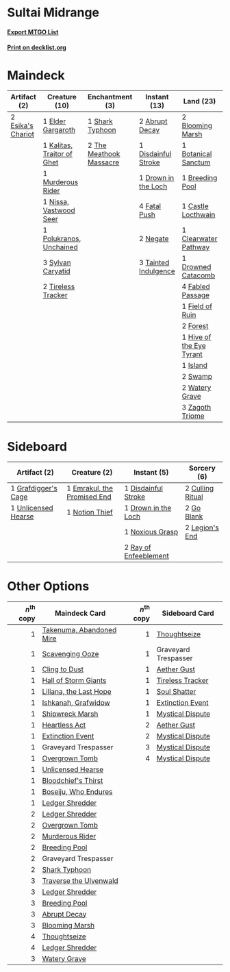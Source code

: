 # Sultai Midrange

#### [Export MTGO List](../collection/Sultai%20Midrange/Sultai%20Midrange.txt)
#### [Print on decklist.org](http://decklist.org/?deckmain=2%09Abrupt%20Decay%0A1%09Barkchannel%20Pathway%0A2%09Blooming%20Marsh%0A1%09Botanical%20Sanctum%0A1%09Breeding%20Pool%0A1%09Castle%20Locthwain%0A1%09Clearwater%20Pathway%0A1%09Cry%20of%20the%20Carnarium%0A1%09Disdainful%20Stroke%0A1%09Drown%20in%20the%20Loch%0A1%09Drowned%20Catacomb%0A1%09Elder%20Gargaroth%0A2%09Esika's%20Chariot%0A4%09Fabled%20Passage%0A4%09Fatal%20Push%0A1%09Field%20of%20Ruin%0A2%09Forest%0A1%09Go%20Blank%0A1%09Hive%20of%20the%20Eye%20Tyrant%0A1%09Island%0A1%09Kalitas,%20Traitor%20of%20Ghet%0A1%09Murderous%20Rider%0A2%09Negate%0A1%09Nissa,%20Vastwood%20Seer%0A1%09Polukranos,%20Unchained%0A1%09Shark%20Typhoon%0A1%09Sorin%20the%20Mirthless%0A2%09Swamp%0A3%09Sylvan%20Caryatid%0A3%09Tainted%20Indulgence%0A2%09The%20Meathook%20Massacre%0A3%09Thoughtseize%0A2%09Tireless%20Tracker%0A2%09Traverse%20the%20Ulvenwald%0A2%09Watery%20Grave%0A3%09Zagoth%20Triome&deckside=2%09Culling%20Ritual%0A1%09Disdainful%20Stroke%0A1%09Drown%20in%20the%20Loch%0A1%09Emrakul,%20the%20Promised%20End%0A2%09Go%20Blank%0A1%09Grafdigger's%20Cage%0A2%09Legion's%20End%0A1%09Notion%20Thief%0A1%09Noxious%20Grasp%0A2%09Ray%20of%20Enfeeblement%0A1%09Unlicensed%20Hearse)
# Maindeck

|                                        Artifact (2)                                        |                                            Creature (10)                                            |                                         Enchantment (3)                                          |                                         Instant (13)                                          |                                             Land (23)                                             |                                        Planeswalker (1)                                        |                                            Sorcery (7)                                            |     Unknown (1)     |
|--------------------------------------------------------------------------------------------|-----------------------------------------------------------------------------------------------------|--------------------------------------------------------------------------------------------------|-----------------------------------------------------------------------------------------------|---------------------------------------------------------------------------------------------------|------------------------------------------------------------------------------------------------|---------------------------------------------------------------------------------------------------|---------------------|
|2 [Esika's Chariot](http://gatherer.wizards.com/Pages/Card/Details.aspx?multiverseid=503783)|1 [Elder Gargaroth](http://gatherer.wizards.com/Pages/Card/Details.aspx?multiverseid=485502)         |1 [Shark Typhoon](http://gatherer.wizards.com/Pages/Card/Details.aspx?multiverseid=479587)        |2 [Abrupt Decay](http://gatherer.wizards.com/Pages/Card/Details.aspx?multiverseid=456061)      |2 [Blooming Marsh](http://gatherer.wizards.com/Pages/Card/Details.aspx?multiverseid=417816)        |1 [Sorin the Mirthless](http://gatherer.wizards.com/Pages/Card/Details.aspx?multiverseid=540983)|1 [Cry of the Carnarium](http://gatherer.wizards.com/Pages/Card/Details.aspx?multiverseid=457214)  |1 Barkchannel Pathway|
|                                                                                            |1 [Kalitas, Traitor of Ghet](http://gatherer.wizards.com/Pages/Card/Details.aspx?multiverseid=407596)|2 [The Meathook Massacre](http://gatherer.wizards.com/Pages/Card/Details.aspx?multiverseid=534886)|1 [Disdainful Stroke](http://gatherer.wizards.com/Pages/Card/Details.aspx?multiverseid=420705) |1 [Botanical Sanctum](http://gatherer.wizards.com/Pages/Card/Details.aspx?multiverseid=417817)     |                                                                                                |1 [Go Blank](http://gatherer.wizards.com/Pages/Card/Details.aspx?multiverseid=513549)              |                     |
|                                                                                            |1 [Murderous Rider](http://gatherer.wizards.com/Pages/Card/Details.aspx?multiverseid=473059)         |                                                                                                  |1 [Drown in the Loch](http://gatherer.wizards.com/Pages/Card/Details.aspx?multiverseid=473150) |1 [Breeding Pool](http://gatherer.wizards.com/Pages/Card/Details.aspx?multiverseid=97088)          |                                                                                                |3 [Thoughtseize](http://gatherer.wizards.com/Pages/Card/Details.aspx?multiverseid=438676)          |                     |
|                                                                                            |1 [Nissa, Vastwood Seer](http://gatherer.wizards.com/Pages/Card/Details.aspx?multiverseid=398438)    |                                                                                                  |4 [Fatal Push](http://gatherer.wizards.com/Pages/Card/Details.aspx?multiverseid=423724)        |1 [Castle Locthwain](http://gatherer.wizards.com/Pages/Card/Details.aspx?multiverseid=473203)      |                                                                                                |2 [Traverse the Ulvenwald](http://gatherer.wizards.com/Pages/Card/Details.aspx?multiverseid=409998)|                     |
|                                                                                            |1 [Polukranos, Unchained](http://gatherer.wizards.com/Pages/Card/Details.aspx?multiverseid=476475)   |                                                                                                  |2 [Negate](http://gatherer.wizards.com/Pages/Card/Details.aspx?multiverseid=423707)            |1 [Clearwater Pathway](http://gatherer.wizards.com/Pages/Card/Details.aspx?multiverseid=491913)    |                                                                                                |                                                                                                   |                     |
|                                                                                            |3 [Sylvan Caryatid](http://gatherer.wizards.com/Pages/Card/Details.aspx?multiverseid=373624)         |                                                                                                  |3 [Tainted Indulgence](http://gatherer.wizards.com/Pages/Card/Details.aspx?multiverseid=555428)|1 [Drowned Catacomb](http://gatherer.wizards.com/Pages/Card/Details.aspx?multiverseid=430633)      |                                                                                                |                                                                                                   |                     |
|                                                                                            |2 [Tireless Tracker](http://gatherer.wizards.com/Pages/Card/Details.aspx?multiverseid=409997)        |                                                                                                  |                                                                                               |4 [Fabled Passage](http://gatherer.wizards.com/Pages/Card/Details.aspx?multiverseid=473206)        |                                                                                                |                                                                                                   |                     |
|                                                                                            |                                                                                                     |                                                                                                  |                                                                                               |1 [Field of Ruin](http://gatherer.wizards.com/Pages/Card/Details.aspx?multiverseid=435415)         |                                                                                                |                                                                                                   |                     |
|                                                                                            |                                                                                                     |                                                                                                  |                                                                                               |2 [Forest](http://gatherer.wizards.com/Pages/Card/Details.aspx?multiverseid=439860)                |                                                                                                |                                                                                                   |                     |
|                                                                                            |                                                                                                     |                                                                                                  |                                                                                               |1 [Hive of the Eye Tyrant](http://gatherer.wizards.com/Pages/Card/Details.aspx?multiverseid=527545)|                                                                                                |                                                                                                   |                     |
|                                                                                            |                                                                                                     |                                                                                                  |                                                                                               |1 [Island](http://gatherer.wizards.com/Pages/Card/Details.aspx?multiverseid=439857)                |                                                                                                |                                                                                                   |                     |
|                                                                                            |                                                                                                     |                                                                                                  |                                                                                               |2 [Swamp](http://gatherer.wizards.com/Pages/Card/Details.aspx?multiverseid=439858)                 |                                                                                                |                                                                                                   |                     |
|                                                                                            |                                                                                                     |                                                                                                  |                                                                                               |2 [Watery Grave](http://gatherer.wizards.com/Pages/Card/Details.aspx?multiverseid=405114)          |                                                                                                |                                                                                                   |                     |
|                                                                                            |                                                                                                     |                                                                                                  |                                                                                               |3 [Zagoth Triome](http://gatherer.wizards.com/Pages/Card/Details.aspx?multiverseid=479779)         |                                                                                                |                                                                                                   |                     |


# Sideboard

|                                         Artifact (2)                                         |                                             Creature (2)                                             |                                          Instant (5)                                           |                                        Sorcery (6)                                        |
|----------------------------------------------------------------------------------------------|------------------------------------------------------------------------------------------------------|------------------------------------------------------------------------------------------------|-------------------------------------------------------------------------------------------|
|1 [Grafdigger's Cage](http://gatherer.wizards.com/Pages/Card/Details.aspx?multiverseid=278452)|1 [Emrakul, the Promised End](http://gatherer.wizards.com/Pages/Card/Details.aspx?multiverseid=414295)|1 [Disdainful Stroke](http://gatherer.wizards.com/Pages/Card/Details.aspx?multiverseid=420705)  |2 [Culling Ritual](http://gatherer.wizards.com/Pages/Card/Details.aspx?multiverseid=513664)|
|1 [Unlicensed Hearse](http://gatherer.wizards.com/Pages/Card/Details.aspx?multiverseid=555447)|1 [Notion Thief](http://gatherer.wizards.com/Pages/Card/Details.aspx?multiverseid=442200)             |1 [Drown in the Loch](http://gatherer.wizards.com/Pages/Card/Details.aspx?multiverseid=473150)  |2 [Go Blank](http://gatherer.wizards.com/Pages/Card/Details.aspx?multiverseid=513549)      |
|                                                                                              |                                                                                                      |1 [Noxious Grasp](http://gatherer.wizards.com/Pages/Card/Details.aspx?multiverseid=466864)      |2 [Legion's End](http://gatherer.wizards.com/Pages/Card/Details.aspx?multiverseid=466860)  |
|                                                                                              |                                                                                                      |2 [Ray of Enfeeblement](http://gatherer.wizards.com/Pages/Card/Details.aspx?multiverseid=527403)|                                                                                           |


# Other Options

|*n*<sup>th</sup> copy|                                           Maindeck Card                                           |*n*<sup>th</sup> copy|                                      Sideboard Card                                       |
|--------------------:|---------------------------------------------------------------------------------------------------|--------------------:|-------------------------------------------------------------------------------------------|
|                    1|[Takenuma, Abandoned Mire](http://gatherer.wizards.com/Pages/Card/Details.aspx?multiverseid=548591)|                    1|[Thoughtseize](http://gatherer.wizards.com/Pages/Card/Details.aspx?multiverseid=438676)    |
|                    1|[Scavenging Ooze](http://gatherer.wizards.com/Pages/Card/Details.aspx?multiverseid=420783)         |                    1|Graveyard Trespasser                                                                       |
|                    1|[Cling to Dust](http://gatherer.wizards.com/Pages/Card/Details.aspx?multiverseid=476338)           |                    1|[Aether Gust](http://gatherer.wizards.com/Pages/Card/Details.aspx?multiverseid=466796)     |
|                    1|[Hall of Storm Giants](http://gatherer.wizards.com/Pages/Card/Details.aspx?multiverseid=527544)    |                    1|[Tireless Tracker](http://gatherer.wizards.com/Pages/Card/Details.aspx?multiverseid=409997)|
|                    1|[Liliana, the Last Hope](http://gatherer.wizards.com/Pages/Card/Details.aspx?multiverseid=414388)  |                    1|[Soul Shatter](http://gatherer.wizards.com/Pages/Card/Details.aspx?multiverseid=491765)    |
|                    1|[Ishkanah, Grafwidow](http://gatherer.wizards.com/Pages/Card/Details.aspx?multiverseid=414463)     |                    1|[Extinction Event](http://gatherer.wizards.com/Pages/Card/Details.aspx?multiverseid=479608)|
|                    1|[Shipwreck Marsh](http://gatherer.wizards.com/Pages/Card/Details.aspx?multiverseid=535066)         |                    1|[Mystical Dispute](http://gatherer.wizards.com/Pages/Card/Details.aspx?multiverseid=473020)|
|                    1|[Heartless Act](http://gatherer.wizards.com/Pages/Card/Details.aspx?multiverseid=479611)           |                    2|[Aether Gust](http://gatherer.wizards.com/Pages/Card/Details.aspx?multiverseid=466796)     |
|                    1|[Extinction Event](http://gatherer.wizards.com/Pages/Card/Details.aspx?multiverseid=479608)        |                    2|[Mystical Dispute](http://gatherer.wizards.com/Pages/Card/Details.aspx?multiverseid=473020)|
|                    1|Graveyard Trespasser                                                                               |                    3|[Mystical Dispute](http://gatherer.wizards.com/Pages/Card/Details.aspx?multiverseid=473020)|
|                    1|[Overgrown Tomb](http://gatherer.wizards.com/Pages/Card/Details.aspx?multiverseid=405103)          |                    4|[Mystical Dispute](http://gatherer.wizards.com/Pages/Card/Details.aspx?multiverseid=473020)|
|                    1|[Unlicensed Hearse](http://gatherer.wizards.com/Pages/Card/Details.aspx?multiverseid=555447)       |                     |                                                                                           |
|                    1|[Bloodchief's Thirst](http://gatherer.wizards.com/Pages/Card/Details.aspx?multiverseid=491729)     |                     |                                                                                           |
|                    1|[Boseiju, Who Endures](http://gatherer.wizards.com/Pages/Card/Details.aspx?multiverseid=548579)    |                     |                                                                                           |
|                    1|[Ledger Shredder](http://gatherer.wizards.com/Pages/Card/Details.aspx?multiverseid=555247)         |                     |                                                                                           |
|                    2|[Ledger Shredder](http://gatherer.wizards.com/Pages/Card/Details.aspx?multiverseid=555247)         |                     |                                                                                           |
|                    2|[Overgrown Tomb](http://gatherer.wizards.com/Pages/Card/Details.aspx?multiverseid=405103)          |                     |                                                                                           |
|                    2|[Murderous Rider](http://gatherer.wizards.com/Pages/Card/Details.aspx?multiverseid=473059)         |                     |                                                                                           |
|                    2|[Breeding Pool](http://gatherer.wizards.com/Pages/Card/Details.aspx?multiverseid=97088)            |                     |                                                                                           |
|                    2|Graveyard Trespasser                                                                               |                     |                                                                                           |
|                    2|[Shark Typhoon](http://gatherer.wizards.com/Pages/Card/Details.aspx?multiverseid=479587)           |                     |                                                                                           |
|                    3|[Traverse the Ulvenwald](http://gatherer.wizards.com/Pages/Card/Details.aspx?multiverseid=409998)  |                     |                                                                                           |
|                    3|[Ledger Shredder](http://gatherer.wizards.com/Pages/Card/Details.aspx?multiverseid=555247)         |                     |                                                                                           |
|                    3|[Breeding Pool](http://gatherer.wizards.com/Pages/Card/Details.aspx?multiverseid=97088)            |                     |                                                                                           |
|                    3|[Abrupt Decay](http://gatherer.wizards.com/Pages/Card/Details.aspx?multiverseid=456061)            |                     |                                                                                           |
|                    3|[Blooming Marsh](http://gatherer.wizards.com/Pages/Card/Details.aspx?multiverseid=417816)          |                     |                                                                                           |
|                    4|[Thoughtseize](http://gatherer.wizards.com/Pages/Card/Details.aspx?multiverseid=438676)            |                     |                                                                                           |
|                    4|[Ledger Shredder](http://gatherer.wizards.com/Pages/Card/Details.aspx?multiverseid=555247)         |                     |                                                                                           |
|                    3|[Watery Grave](http://gatherer.wizards.com/Pages/Card/Details.aspx?multiverseid=405114)            |                     |                                                                                           |

